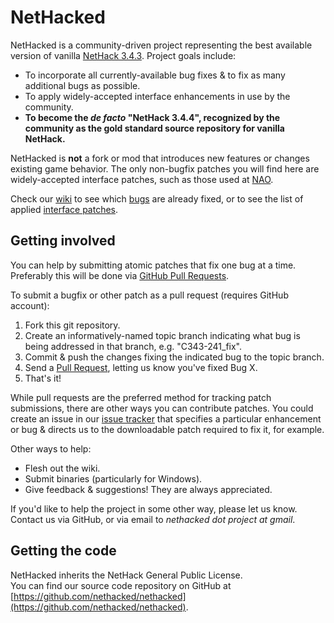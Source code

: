 NetHacked
=============================================================================

NetHacked is a community-driven project representing the best available version of vanilla [NetHack 3.4.3](http://www.nethack.org).  Project goals include:

- To incorporate all currently-available bug fixes & to fix as many additional
  bugs as possible.
- To apply widely-accepted interface enhancements in use by the community.
- **To become the *de facto* "NetHack 3.4.4", recognized by the community as the gold standard source repository for vanilla NetHack.**

NetHacked is **not** a fork or mod that introduces new features or changes existing game behavior.  The only non-bugfix patches you will find here are widely-accepted interface patches, such as those used at [NAO](http://alt.org/nethack).

Check our [wiki](https://github.com/nethacked/nethacked/wiki) to see which [bugs](https://github.com/nethacked/nethacked/wiki/Bugs-fixed) are already fixed, or to see the list of applied [interface patches](https://github.com/nethacked/nethacked/wiki/Interface-patches).

Getting involved
-----------------------------------------------------------------------------

You can help by submitting atomic patches that fix one bug at a time.  Preferably this will be done via [GitHub Pull Requests](http://help.github.com/pull-requests/).

To submit a bugfix or other patch as a pull request (requires GitHub account):

1. Fork this git repository.
2. Create an informatively-named topic branch indicating what bug is being addressed in that branch, e.g. "C343-241_fix".
3. Commit & push the changes fixing the indicated bug to the topic branch.
4. Send a [Pull Request](http://help.github.com/pull-requests/), letting us know you've fixed Bug X.
5. That's it!

While pull requests are the preferred method for tracking patch submissions, there are other ways you can contribute patches.  You could create an issue in our [issue tracker](https://github.com/nethacked/nethacked/issues) that specifies a particular enhancement or bug & directs us to the downloadable patch required to fix it, for example.

Other ways to help:

- Flesh out the wiki.
- Submit binaries (particularly for Windows).
- Give feedback & suggestions!  They are always appreciated.

If you'd like to help the project in some other way, please let us know.  Contact us via GitHub, or via email to *nethacked dot project at gmail*.

Getting the code
-----------------------------------------------------------------------------

NetHacked inherits the NetHack General Public License.  
You can find our source code repository on GitHub at [https://github.com/nethacked/nethacked](https://github.com/nethacked/nethacked).

